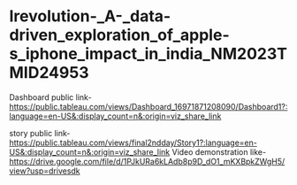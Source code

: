 # Irevolution-_A-_data-driven_exploration_of_apple-s_iphone_impact_in_india_NM2023TMID24953


Dashboard public link-https://public.tableau.com/views/Dashboard_16971871208090/Dashboard1?:language=en-US&:display_count=n&:origin=viz_share_link

story public link-https://public.tableau.com/views/final2ndday/Story1?:language=en-US&:display_count=n&:origin=viz_share_link
Video demonstration like-https://drive.google.com/file/d/1PJkURa6kLAdb8p9D_dO1_mKXBpkZWgH5/view?usp=drivesdk
